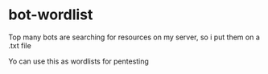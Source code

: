 # bot-wordlist
Top many bots are searching for resources on my server, so i put them on a .txt file

Yo can use this as wordlists for pentesting
